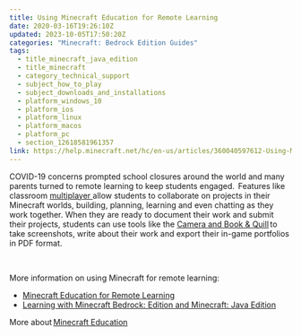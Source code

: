 ```yaml
---
title: Using Minecraft Education for Remote Learning
date: 2020-03-16T19:26:10Z
updated: 2023-10-05T17:50:20Z
categories: "Minecraft: Bedrock Edition Guides"
tags:
  - title_minecraft_java_edition
  - title_minecraft
  - category_technical_support
  - subject_how_to_play
  - subject_downloads_and_installations
  - platform_windows_10
  - platform_ios
  - platform_linux
  - platform_macos
  - platform_pc
  - section_12618581961357
link: https://help.minecraft.net/hc/en-us/articles/360040597612-Using-Minecraft-Education-for-Remote-Learning
---
```


<div tid="appBasedLinkUrlPreview">

<div>

<div title="Learning Alternatives for Minecraft: Education Edition" tid="urlPreviewTitle">

COVID-19 concerns prompted school closures around the world and many parents turned to remote learning to keep students engaged.  Features like classroom [multiplayer ](https://minecrafteducation.zendesk.com/hc/en-us/articles/360001429408-How-To-Set-Up-A-Multiplayer-Game-)allow students to collaborate on projects in their Minecraft worlds, building, planning, learning and even chatting as they work together. When they are ready to document their work and submit their projects, students can use tools like the [Camera and Book & Quill](https://aka.ms/MEEBookAndQuill) to take screenshots, write about their work and export their in-game portfolios in PDF format.

</div>

<div title="Learning Alternatives for Minecraft: Education Edition" tid="urlPreviewTitle">

 

</div>

<div title="Learning Alternatives for Minecraft: Education Edition" tid="urlPreviewTitle">

More information on using Minecraft for remote learning: 

</div>

</div>

<div tid="urlPreviewDomain">

- [Minecraft Education for Remote Learning](https://aka.ms/minecraftathome) 
- [Learning with Minecraft Bedrock: Edition and Minecraft: Java Edition](https://aka.ms/MinecraftAltLearning)

More about [Minecraft Education](https://education.minecraft.net/)   

</div>

</div>

